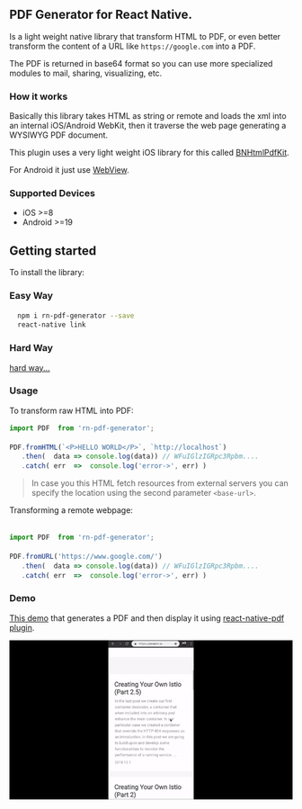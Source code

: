 
## PDF Generator for React Native.

Is a light weight native library that transform HTML to PDF, or even better transform the content of a URL like ```https://google.com``` into a PDF.

The PDF is returned in base64 format so you can use more specialized modules to mail, sharing, visualizing, etc.

### How it works

Basically this library takes HTML as string or remote and loads the xml into an internal iOS/Android WebKit, then it traverse the web page generating a WYSIWYG PDF document.

This plugin uses a very light weight iOS library for this called [ BNHtmlPdfKit](https://github.com/brentnycum/BNHtmlPdfKit).

For Android it just use [WebView](https://developer.android.com/reference/android/webkit/WebView).


### Supported Devices

* iOS >=8
* Android >=19

## Getting started

To install the library:

### Easy Way

```sh
  npm i rn-pdf-generator --save
  react-native link
```

### Hard Way

[hard way...](https://facebook.github.io/react-native/docs/linking-libraries-ios)


### Usage

To transform raw HTML into PDF:

```javascript
import PDF  from 'rn-pdf-generator';

PDF.fromHTML(`<P>HELLO WORLD</P>`, `http://localhost`)
   .then(  data => console.log(data)) // WFuIGlzIGRpc3Rpbm....
   .catch( err  =>  console.log('error->', err) )
```

> In case you this HTML fetch resources from external servers you can specify the location using the second parameter ``<base-url>``.

Transforming a remote webpage:

```javascript

import PDF  from 'rn-pdf-generator';

PDF.fromURL('https://www.google.com/')
   .then(  data => console.log(data)) // WFuIGlzIGRpc3Rpbm....
   .catch( err  =>  console.log('error->', err) )

```

### Demo 


[This demo](https://github.com/cesarvr/react-native-pdf-generator-demo) that generates a PDF and then display it using [react-native-pdf plugin](https://www.npmjs.com/package/react-native-pdf). 

![Demo](https://github.com/cesarvr/react-native-pdf-generator-demo/blob/master/demo-img/pdf_document.gif?raw=true)




